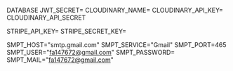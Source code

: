 DATABASE
JWT_SECRET=
CLOUDINARY_NAME=
CLOUDINARY_API_KEY=
CLOUDINARY_API_SECRET

STRIPE_API_KEY=
STRIPE_SECRET_KEY=

SMPT_HOST="smtp.gmail.com"
SMPT_SERVICE="Gmail"
SMPT_PORT=465
SMPT_USER="fa147672@gmail.com"
SMPT_PASSWORD=
SMPT_MAIL="fa147672@gmail.com"